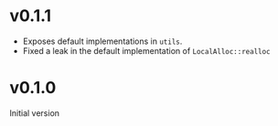 # v0.1.1

- Exposes default implementations in `utils`.
- Fixed a leak in the default implementation of `LocalAlloc::realloc`

# v0.1.0

Initial version
